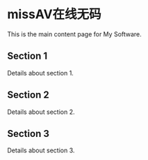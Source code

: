 # missAV在线无码

This is the main content page for My Software.

## Section 1

Details about section 1.

## Section 2

Details about section 2.

## Section 3

Details about section 3.
